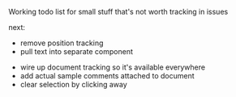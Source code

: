 Working todo list for small stuff that's not worth tracking in issues

next:
+ remove position tracking
+ pull text into separate component
- wire up document tracking so it's available everywhere
- add actual sample comments attached to document
- clear selection by clicking away
